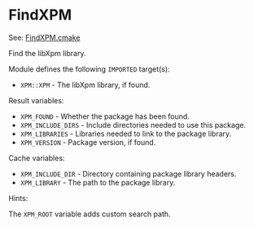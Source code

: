 # FindXPM

See: [FindXPM.cmake](https://github.com/petk/php-build-system/tree/master/cmake/cmake/modules/FindXPM.cmake)

Find the libXpm library.

Module defines the following `IMPORTED` target(s):

* `XPM::XPM` - The libXpm library, if found.

Result variables:

* `XPM_FOUND` - Whether the package has been found.
* `XPM_INCLUDE_DIRS` - Include directories needed to use this package.
* `XPM_LIBRARIES` - Libraries needed to link to the package library.
* `XPM_VERSION` - Package version, if found.

Cache variables:

* `XPM_INCLUDE_DIR` - Directory containing package library headers.
* `XPM_LIBRARY` - The path to the package library.

Hints:

The `XPM_ROOT` variable adds custom search path.
